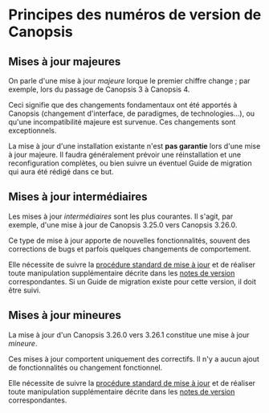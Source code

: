 # Principes des numéros de version de Canopsis

## Mises à jour majeures

On parle d'une mise à jour *majeure* lorque le premier chiffre change ; par exemple, lors du passage de Canopsis 3 à Canopsis 4.

Ceci signifie que des changements fondamentaux ont été apportés à Canopsis (changement d'interface, de paradigmes, de technologies…), ou qu'une incompatibilité majeure est survenue. Ces changements sont exceptionnels.

La mise à jour d'une installation existante n'est **pas garantie** lors d'une mise à jour majeure. Il faudra généralement prévoir une réinstallation et une reconfiguration complètes, ou bien suivre un éventuel Guide de migration qui aura été rédigé dans ce but.

## Mises à jour intermédiaires

Les mises à jour *intermédiaires* sont les plus courantes. Il s'agit, par exemple, d'une mise à jour de Canopsis 3.25.0 vers Canopsis 3.26.0.

Ce type de mise à jour apporte de nouvelles fonctionnalités, souvent des corrections de bugs et parfois quelques changements de comportement.

Elle nécessite de suivre la [procédure standard de mise à jour](index.md) et de réaliser toute manipulation supplémentaire décrite dans les [notes de version](../../index.md#notes-de-version) correspondantes. Si un Guide de migration existe pour cette version, il doit être suivi.

## Mises à jour mineures

La mise à jour d'un Canopsis 3.26.0 vers 3.26.1 constitue une mise à jour *mineure*.

Ces mises à jour comportent uniquement des correctifs. Il n'y a aucun ajout de fonctionnalités ou changement fonctionnel.

Elle nécessite de suivre la [procédure standard de mise à jour](index.md) et de réaliser toute manipulation supplémentaire décrite dans les [notes de version](../../index.md#notes-de-version) correspondantes.
